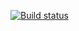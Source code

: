 [![Build status](https://ci.appveyor.com/api/projects/status/km3sp38uix9kkh3b?svg=true)](https://ci.appveyor.com/project/IlonaTata/api1-2-vgxkg)
